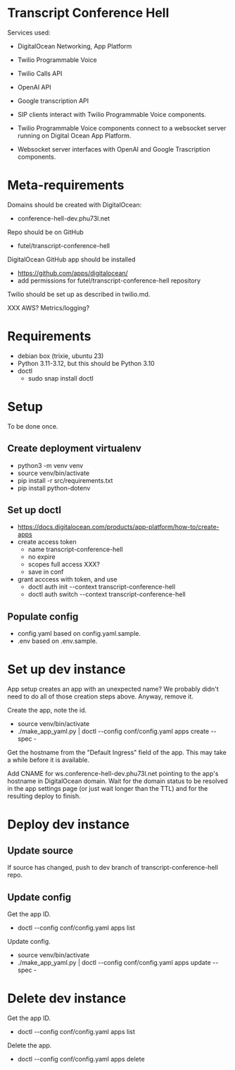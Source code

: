 # Transcript Conference Hell

Services used:

- DigitalOcean Networking, App Platform
- Twilio Programmable Voice
- Twilio Calls API
- OpenAI API
- Google transcription API

- SIP clients interact with Twilio Programmable Voice components.
- Twilio Programmable Voice components connect to a websocket server running on Digital Ocean App Platform.
- Websocket server interfaces with OpenAI and Google Trascription components.

# Meta-requirements

Domains should be created with DigitalOcean:
- conference-hell-dev.phu73l.net

Repo should be on GitHub

- futel/transcript-conference-hell

DigitalOcean GitHub app should be installed
- https://github.com/apps/digitalocean/
- add permissions for futel/transcript-conference-hell repository

Twilio should be set up as described in twilio.md.

XXX AWS? Metrics/logging?

# Requirements

- debian box (trixie, ubuntu 23)
- Python 3.11-3.12, but this should be Python 3.10
- doctl
  - sudo snap install doctl

# Setup

To be done once.

## Create deployment virtualenv

- python3 -m venv venv
- source venv/bin/activate
- pip install -r src/requirements.txt
- pip install python-dotenv

## Set up doctl

- https://docs.digitalocean.com/products/app-platform/how-to/create-apps
- create access token
  - name transcript-conference-hell
  - no expire
  - scopes full access XXX?
  - save in conf
- grant acccess with token, and use
  - doctl auth init --context transcript-conference-hell
  - doctl auth switch --context transcript-conference-hell

## Populate config

- config.yaml based on config.yaml.sample.
- .env based on .env.sample.

# Set up dev instance

App setup creates an app with an unexpected name? We probably didn't need to do all of those creation steps above. Anyway, remove it.

Create the app, note the id.

- source venv/bin/activate
- ./make_app_yaml.py | doctl --config conf/config.yaml apps create --spec -
    
Get the hostname from the "Default Ingress" field of the app. This may take a while before it is available.

Add CNAME for ws.conference-hell-dev.phu73l.net pointing to the app's hostname in DigitalOcean domain. Wait for the domain status to be resolved in the app settings page (or just wait longer than the TTL) and for the resulting deploy to finish.

# Deploy dev instance

## Update source

If source has changed, push to dev branch of transcript-conference-hell repo.

## Update config

Get the app ID.

- doctl --config conf/config.yaml apps list

Update config.

- source venv/bin/activate
- ./make_app_yaml.py | doctl --config conf/config.yaml apps update <id> --spec -

# Delete dev instance

Get the app ID.

- doctl --config conf/config.yaml apps list

Delete the app.

- doctl --config conf/config.yaml apps delete <id>
